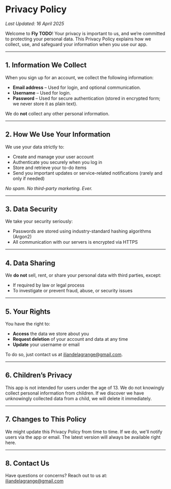# Privacy Policy

_Last Updated: 16 April 2025_

Welcome to **Fly TODO**! Your privacy is important to us, and we’re committed to protecting your personal data. This Privacy Policy explains how we collect, use, and safeguard your information when you use our app.

---

## 1. Information We Collect

When you sign up for an account, we collect the following information:

-   **Email address** – Used for login, and optional communication.
-   **Username** – Used for login.
-   **Password** – Used for secure authentication (stored in encrypted form; we never store it as plain text).

We do **not** collect any other personal information.

---

## 2. How We Use Your Information

We use your data strictly to:

-   Create and manage your user account
-   Authenticate you securely when you log in
-   Store and retrieve your to-do items
-   Send you important updates or service-related notifications (rarely and only if needed)

_No spam. No third-party marketing. Ever._

---

## 3. Data Security

We take your security seriously:

-   Passwords are stored using industry-standard hashing algorithms (Argon2)
-   All communication with our servers is encrypted via HTTPS

---

## 4. Data Sharing

We **do not** sell, rent, or share your personal data with third parties, except:

-   If required by law or legal process
-   To investigate or prevent fraud, abuse, or security issues

---

## 5. Your Rights

You have the right to:

-   **Access** the data we store about you
-   **Request deletion** of your account and data at any time
-   **Update** your username or email

To do so, just contact us at iliandelagrange@gmail.com.

---

## 6. Children’s Privacy

This app is not intended for users under the age of 13.
We do not knowingly collect personal information from children.
If we discover we have unknowingly collected data from a child, we will delete it immediately.

---

## 7. Changes to This Policy

We might update this Privacy Policy from time to time.
If we do, we'll notify users via the app or email.
The latest version will always be available right here.

---

## 8. Contact Us

Have questions or concerns?
Reach out to us at: iliandelagrange@gmail.com
